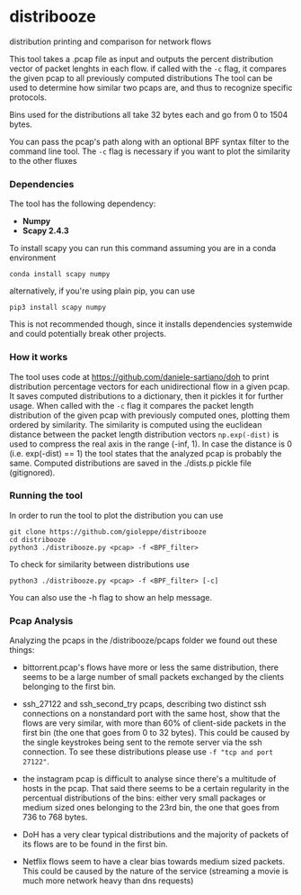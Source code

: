 # distribooze
distribution printing and comparison for network flows

This tool takes a .pcap file as input 
and outputs the percent distribution vector of packet lenghts in each flow.
if called with the `-c` flag, it compares the given pcap to all previously computed distributions
The tool can be used to determine how similar two pcaps are, and thus to recognize specific protocols.

Bins used for the distributions all take 32 bytes each and go from 0 to 1504 bytes.

You can pass the pcap's path along with an optional BPF syntax filter to the command line tool.
The `-c` flag is necessary if you want to plot the similarity to the other fluxes


### Dependencies
The tool has the following dependency:
- **Numpy**
- **Scapy 2.4.3** 

To install scapy you 
can run this command assuming you are in a 
conda environment

`conda install scapy numpy`

alternatively, if you're using plain pip, you can use

`pip3 install scapy numpy`

This is not recommended though, since it
 installs dependencies systemwide and could potentially break other projects.
 
 ### How it works
 
 The tool uses code at https://github.com/daniele-sartiano/doh 
 to print distribution percentage vectors for each unidirectional
  flow in a given pcap. It saves computed distributions to a dictionary, 
  then it pickles it for further usage. 
  When called with the `-c` flag it compares the packet length distribution of the 
  given pcap with previously computed ones, plotting them ordered by similarity.
  The similarity is computed using the euclidean distance between the packet length
  distribution vectors
  `np.exp(-dist)` is used to compress the real axis in the range (-inf, 1).
  In case the distance is 0 (i.e. exp(-dist) == 1) the tool states that the analyzed
   pcap is probably the same.
   Computed distributions are saved in the ./dists.p pickle file (gitignored).

 
 ### Running the tool
 
 In order to run the tool to plot the distribution you can use 
 
~~~
git clone https://github.com/gioleppe/distribooze
cd distribooze
python3 ./distribooze.py <pcap> -f <BPF_filter>
~~~

To check for similarity between distributions use
 
~~~
python3 ./distribooze.py <pcap> -f <BPF_filter> [-c]
~~~

You can also use the -h flag to show an help message.

### Pcap Analysis 


Analyzing the pcaps in the /distribooze/pcaps folder we found out these things:

- bittorrent.pcap's flows have more or less the same distribution, there seems 
to be a large number of small packets exchanged by the clients belonging to the first bin.

- ssh_27122 and ssh_second_try pcaps, describing two distinct ssh connections on a nonstandard port with the same host, 
show that the flows are very similar, with more than 60% of client-side packets in the first bin
 (the one that goes from 0 to 32 bytes). This could be caused by the 
 single keystrokes being sent to the remote server via the ssh connection.
 To see these distributions please use `-f "tcp and port 27122"`.

-  the instagram pcap is difficult to analyse since there's a multitude of hosts in the pcap. 
That said there seems to be a certain regularity in the percentual distributions of the bins: either very small packages 
or medium sized ones belonging to the 23rd bin, the one that goes from 736 to 768 bytes.

- DoH has a very clear typical distributions and the majority of packets 
of its flows are to be found in the first bin.

- Netflix flows seem to have a clear bias towards medium sized packets. This could be caused by the nature of
the service (streaming a movie is much more network heavy than dns requests)